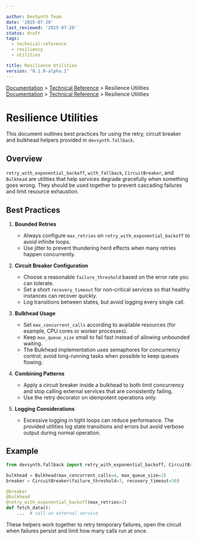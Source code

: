 ```yaml
---

author: DevSynth Team
date: '2025-07-20'
last_reviewed: '2025-07-20'
status: draft
tags:
  - technical-reference
  - resiliency
  - utilities

title: Resilience Utilities
version: "0.1.0-alpha.1"
---
```

<div class="breadcrumbs">
<a href="../index.md">Documentation</a> &gt; <a href="index.md">Technical Reference</a> &gt; Resilience Utilities
</div>

<div class="breadcrumbs">
<a href="../index.md">Documentation</a> &gt; <a href="index.md">Technical Reference</a> &gt; Resilience Utilities
</div>

# Resilience Utilities

This document outlines best practices for using the retry, circuit breaker and
bulkhead helpers provided in `devsynth.fallback`.

## Overview

`retry_with_exponential_backoff`, `with_fallback`, `CircuitBreaker`, and
`Bulkhead` are utilities that help services degrade gracefully when something
goes wrong. They should be used together to prevent cascading failures and limit
resource exhaustion.

## Best Practices

1. **Bounded Retries**
   - Always configure `max_retries` on `retry_with_exponential_backoff` to avoid
     infinite loops.
   - Use jitter to prevent thundering herd effects when many retries happen
     concurrently.

2. **Circuit Breaker Configuration**
   - Choose a reasonable `failure_threshold` based on the error rate you can
     tolerate.
   - Set a short `recovery_timeout` for non-critical services so that healthy
     instances can recover quickly.
   - Log transitions between states, but avoid logging every single call.

3. **Bulkhead Usage**
   - Set `max_concurrent_calls` according to available resources (for example,
     CPU cores or worker processes).
   - Keep `max_queue_size` small to fail fast instead of allowing unbounded
     waiting.
   - The Bulkhead implementation uses semaphores for concurrency control;
     avoid long-running tasks when possible to keep queues flowing.

4. **Combining Patterns**
   - Apply a circuit breaker inside a bulkhead to both limit concurrency and
     stop calling external services that are consistently failing.
   - Use the retry decorator on idempotent operations only.

5. **Logging Considerations**
   - Excessive logging in tight loops can reduce performance. The provided
     utilities log state transitions and errors but avoid verbose output during
     normal operation.

## Example

```python
from devsynth.fallback import retry_with_exponential_backoff, CircuitBreaker, Bulkhead

bulkhead = Bulkhead(max_concurrent_calls=4, max_queue_size=2)
breaker = CircuitBreaker(failure_threshold=3, recovery_timeout=30)

@breaker
@bulkhead
@retry_with_exponential_backoff(max_retries=2)
def fetch_data():
    ...  # call an external service
```

These helpers work together to retry temporary failures, open the circuit when
failures persist and limit how many calls run at once.
